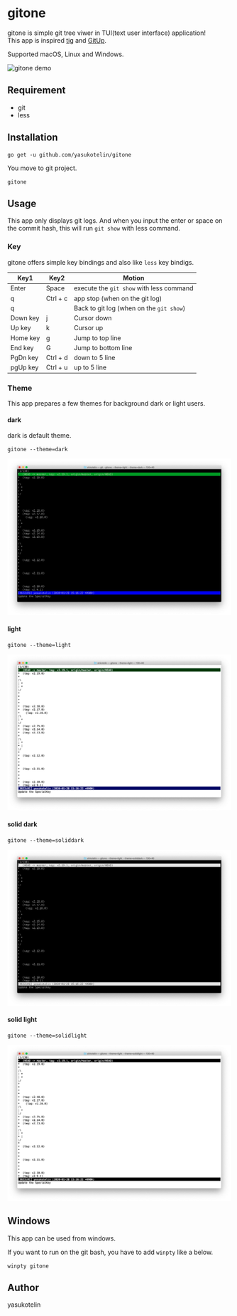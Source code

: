 # gitone

gitone is simple git tree viwer in TUI(text user interface) application!<br>
This app is inspired [tig](https://github.com/jonas/tig) and [GitUp](https://github.com/git-up/GitUp).

Supported macOS, Linux and Windows.

![gitone demo](./images/gitone-demo.gif)

## Requirement

- git
- less

## Installation

```
go get -u github.com/yasukotelin/gitone
```

You move to git project.

```
gitone
```

## Usage

This app only displays git logs. And when you input the enter or space on the commit hash, this will run `git show` with less command.

### Key

gitone offers simple key bindings and also like `less` key bindigs.

| Key1     | Key2     | Motion                                   |
|----------|----------|------------------------------------------|
| Enter    | Space    | execute the `git show` with less command |
| q        | Ctrl + c | app stop (when on the git log)           |
| q        |          | Back to git log (when on the `git show`) |
| Down key | j        | Cursor down                              |
| Up key   | k        | Cursor up                                |
| Home key | g        | Jump to top line                         |
| End key  | G        | Jump to bottom line                      |
| PgDn key | Ctrl + d | down to 5 line                           |
| pgUp key | Ctrl + u | up to 5 line                             |

### Theme

This app prepares a few themes for background dark or light users.

#### dark

dark is default theme.

```
gitone --theme=dark
```

![gitone dark](./images/gitone-dark.png)

#### light

```
gitone --theme=light
```

![gitone light](./images/gitone-light.png)

#### solid dark

```
gitone --theme=soliddark
```

![gitone solid dark](./images/gitone-soliddark.png)

#### solid light

```
gitone --theme=solidlight
```

![gitone solid light](./images/gitone-solidlight.png)

## Windows

This app can be used from windows.

If you want to run on the git bash, you have to add `winpty` like a below.

```
winpty gitone
```

## Author

yasukotelin
